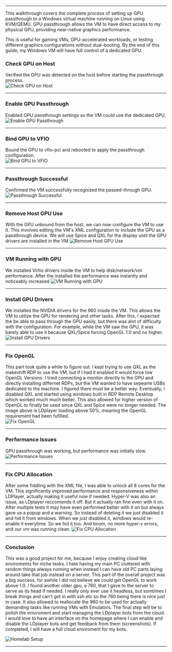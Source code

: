 -------------------------------------------------------------------------

This walkthrough covers the complete process of setting up GPU passthrough to a Windows virtual machine running on Linux using KVM/QEMU. GPU passthrough allows the VM to have direct access to my physical GPU, providing near-native graphics performance.

This is useful for gaming VMs, GPU-accelerated workloads, or testing different graphics configurations without dual-booting. By the end of this guide, my Windows VM will have full control of a dedicated GPU.


### Check GPU on Host
Verified the GPU was detected on the host before starting the passthrough process.  
![Check GPU on Host](ReferenceImages/1_NvidiaSMI.png)

------------------------------------------------------------------------

### Enable GPU Passthrough
Enabled GPU passthrough settings so the VM could use the dedicated GPU.  
![Enable GPU Passthrough](ReferenceImages/2_Passtrhough.png)

------------------------------------------------------------------------

### Bind GPU to VFIO
Bound the GPU to vfio-pci and rebooted to apply the passthrough configuration.  
![Bind GPU to VFIO](ReferenceImages/3.png)

------------------------------------------------------------------------

### Passthrough Successful
Confirmed the VM successfully recognized the passed-through GPU.  
![Passthrough Successful](ReferenceImages/4_Success.png)

------------------------------------------------------------------------

### Remove Host GPU Use
With the GPU unbound from the host, we can now configure the VM to use it. This involves editing the VM's XML configuration to include the GPU as a passthrough device. We will use Spice and QXL for the display until the GPU drivers are installed in the VM
![Remove Host GPU Use](ReferenceImages/5_Disconnect960_And_works.png)

------------------------------------------------------------------------

### VM Running with GPU
We installed Virtio drivers inside the VM to help disk/network/vm performance. After the installed the performance was instantly and noticeably increased
![VM Running with GPU](ReferenceImages/6_up_and_running.png)

------------------------------------------------------------------------

### Install GPU Drivers
We installed the NVIDIA drivers for the 960 inside the VM. This allows the VM to utilize the GPU for rendering and other tasks. After this, I expected the be able to pass through the GPU easily, but there was alot of difficulty with the configuration. For example, while the VM saw the GPU, it was barely able to use it because QXL/Spice forcing OpenGL 1.0 and no higher.
![Install GPU Drivers](ReferenceImages/7_InstallDrivers.png)

------------------------------------------------------------------------

### Fix OpenGL
This part took quite a while to figure out. I kept trying to use QXL as the makeshift RDP to use the VM, but if I had it enabled it would force low OpenGL Versions. I tried connecting a monitor directly to the GPU and directly installing differnet RDPs, but the VM wanted to have sepearte USBs dedicated to the machine. I figured there must be a better way. Eventually, I disabled QXL and started using windows built in RDP Remote Desktop which worked much much better. This also allowed for higher version of OpenGL to finally be used since QXL and Spice were no longer needed. The image above is LDplayer loading above 50%, meaning the OpenGL requirement had been fufilled.   
![Fix OpenGL](ReferenceImages/8_OpenGLFIXED!.png)

------------------------------------------------------------------------

### Performance Issues
GPU passthrough was working, but performance was initially slow.  
![Performance Issues](ReferenceImages/9_FixedButSlow.png)

------------------------------------------------------------------------

### Fix CPU Allocation
After some fiddling with the XML file, I was able to unlock all 8 cores for the VM. This significantly improved performance and responsiveness within LDPlayer, actually making it useful now if needed. Hyper-V was also an issue, as LDplayer reccomends it off. But it actually ran fine even with it on. After multiple tests it may have even performed better with it on but always gave us a popup and a warning. So instead of deleting it we just disabled it and hid it from windows. When we just disabled it, windows would re-enable it everytime. So we hid it too. And boom, no more hyper-v errors, and our vm was running clean.
![Fix CPU Allocation](ReferenceImages/10_FixedCPUCount.png)

------------------------------------------------------------------------

### Conclusion 

This was a good project for me, because I enjoy creating cloud like enviroments for niche tasks. I hate having my main PC cluttered with random things always running when instead I can have old PC parts laying around take that job instead on a server. This part of the overall project was a big success, for awhile I did not believe we could get OpenGL to work above 1.0. I found another older gpu, a 760, that I gave to the server to serve as its head if needed. I really only ever use it headless, but somtimes I break things and can't get in with ssh etc so the 760 being there is nice just in case. It also allowed to reallocate the 960 to be used for actually demanding tasks like running VMs with Emulators. The final step will be to polish the enivroment and start managing the LDplayer bots from the cloud. I would love to have an interface on the homepage where I can enable and disable the LDplayer bots and get feedback from them (screenshots). If completed, I will have a full cloud enviroment for my bots. 

![Homelab Setup](ReferenceImages/IMG_2857.jpeg)

-------------------------------------------------------------------------

